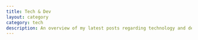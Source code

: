```yaml
---
title: Tech & Dev
layout: category
category: tech
description: An overview of my latest posts regarding technology and development
---
```

